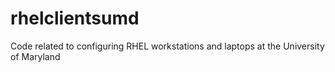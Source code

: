 # rhelclientsumd
Code related to configuring RHEL workstations and laptops at the University of Maryland

